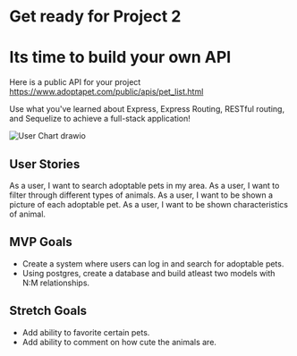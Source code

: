 # Get ready for Project 2

# Its time to build your own API

Here is a public API for your project https://www.adoptapet.com/public/apis/pet_list.html

Use what you've learned about  Express, Express Routing, RESTful routing, and Sequelize to achieve a full-stack application!

![User Chart drawio](https://user-images.githubusercontent.com/117546971/209067675-f35b6ff7-8275-4c77-91b7-0bd857714c37.png)



## User Stories
As a user, I want to search adoptable pets in my area.
As a user, I want to filter through different types of animals.
As a user, I want to be shown a picture of each adoptable pet.
As a user, I want to be shown characteristics of animal.

## MVP Goals
- Create a system where users can log in and search for adoptable pets.
- Using postgres, create a database and build atleast two models with N:M relationships.

## Stretch Goals
- Add ability to favorite certain pets.
- Add ability to comment on how cute the animals are.
